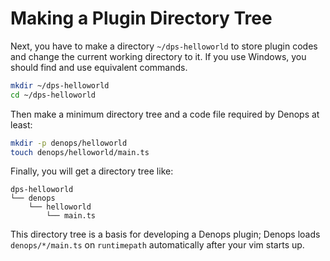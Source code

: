 # Making a Plugin Directory Tree

Next, you have to make a directory `~/dps-helloworld` to store plugin codes and
change the current working directory to it. If you use Windows, you should find
and use equivalent commands.

```sh
mkdir ~/dps-helloworld
cd ~/dps-helloworld
```

Then make a minimum directory tree and a code file required by Denops at least:

```sh
mkdir -p denops/helloworld
touch denops/helloworld/main.ts
```

Finally, you will get a directory tree like:

```
dps-helloworld
└── denops
    └── helloworld
        └── main.ts
```

This directory tree is a basis for developing a Denops plugin; Denops loads
`denops/*/main.ts` on `runtimepath` automatically after your vim starts up.
